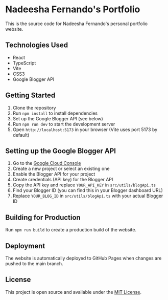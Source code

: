# Nadeesha Fernando's Portfolio

This is the source code for Nadeesha Fernando's personal portfolio website.

## Technologies Used

- React
- TypeScript
- Vite
- CSS3
- Google Blogger API

## Getting Started

1. Clone the repository
2. Run `npm install` to install dependencies
3. Set up the Google Blogger API (see below)
4. Run `npm run dev` to start the development server
5. Open `http://localhost:5173` in your browser (Vite uses port 5173 by default)

## Setting up the Google Blogger API

1. Go to the [Google Cloud Console](https://console.cloud.google.com/)
2. Create a new project or select an existing one
3. Enable the Blogger API for your project
4. Create credentials (API key) for the Blogger API
5. Copy the API key and replace `YOUR_API_KEY` in `src/utils/blogApi.ts`
6. Find your Blogger ID (you can find this in your Blogger dashboard URL)
7. Replace `YOUR_BLOG_ID` in `src/utils/blogApi.ts` with your actual Blogger ID

## Building for Production

Run `npm run build` to create a production build of the website.

## Deployment

The website is automatically deployed to GitHub Pages when changes are pushed to the main branch.

## License

This project is open source and available under the [MIT License](LICENSE).
